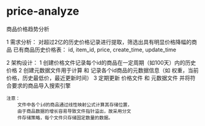 price-analyze
=============

商品价格趋势分析

1 需求分析：
	对超过2亿的历史价格记录进行提取，筛选出具有明显价格降幅的商品
	已有商品历史价格表： id, item_id, price, create_time, update_time

2 架构设计：
	1 创建价格文件记录每个id的商品在一定周期（如100天）内的历史价格
	2 创建元数据文件用于计算 和 记录各个id商品的元数据信息（如 权重，当前价格，历史最低价，最近更新时间）
	3 定期更新 价格文件 和 元数据文件 并将符合要求的商品导入搜索引擎

	注意：
		文件中各个id的商品通过线性映射公式计算其存储位置，
		由于商品数据的增长容易导致文件指针溢出，故采用分文
		件存储策略，每个文件只存储固定数量的数据。

